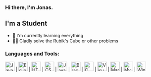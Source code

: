 ### Hi there, I'm Jonas.

## I'm a Student
- 🌱 I'm currently learning everything
- 🧙‍♂️ Gladly solve the Rubik's Cube or other problems

### Languages and Tools:
<div>
    <img margin="5px" alt="Java" height="30px" src="https://upload.wikimedia.org/wikipedia/de/e/e1/Java-Logo.svg">  |
    <img margin="5px" alt="Eclipse" height="30px" src="https://upload.wikimedia.org/wikipedia/commons/d/d0/Eclipse-Luna-Logo.svg">  |
    <img margin="5px" alt="HTML" height="30px" src="https://upload.wikimedia.org/wikipedia/commons/6/61/HTML5_logo_and_wordmark.svg">  |
    <img margin="5px" alt="CSS" height="30px" src="https://upload.wikimedia.org/wikipedia/commons/d/d5/CSS3_logo_and_wordmark.svg">  |
    <img margin="5px" alt="JavaScript" height="30px" src="https://upload.wikimedia.org/wikipedia/commons/9/99/Unofficial_JavaScript_logo_2.svg">  |
    <img margin="5px" alt="Brackets" height="30px" src="https://upload.wikimedia.org/wikipedia/commons/4/4c/Brackets_Icon.svg">  |
    <img margin="5px" alt="C" height="30px" src="https://upload.wikimedia.org/wikipedia/commons/3/35/The_C_Programming_Language_logo.svg">  |
    <img margin="5px" alt="Visual Studio Code" height="30px" src="https://upload.wikimedia.org/wikipedia/commons/2/2d/Visual_Studio_Code_1.18_icon.svg">  |
    <img margin="5px" alt="MariaDB" height="30px" src="https://upload.wikimedia.org/wikipedia/commons/c/c9/MariaDB_Logo.png">  |
    <img margin="5px" alt="MySQL" height="30px" src="https://upload.wikimedia.org/wikipedia/de/d/dd/MySQL_logo.svg">  |
    <img margin="5px" alt="Windows Terminal" height="30px" src="https://upload.wikimedia.org/wikipedia/commons/0/01/Windows_Terminal_Logo_256x256.png">  
</div>

<!---
Jonas-hamburg/Jonas-hamburg is a ✨ special ✨ repository because its `README.md` (this file) appears on your GitHub profile.
You can click the Preview link to take a look at your changes.
--->

